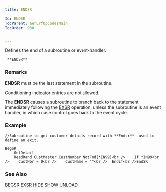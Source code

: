 ```yaml
---
title: ENDSR

Id: ENDSR
TocParent: aerLrfOpCodesMain
TocOrder: 930


---
```


Defines the end of a subroutine or event-handler.

```
 **ENDSR**        
```

### Remarks
**ENDSR** must be the last statement in the subroutine. 

Conditioning indicator entries are not allowed.

The **ENDSR** causes a subroutine to branch back to the statement immediately following the [EXSR](EXSR.html) operation, unless the subroutine is an event handler, in which case control goes back to the event cycle. 

### Example

```
//Subroutine to get customer details record with **Endsr**  used to define an exit.

BegSR 
    GetDetail
    ReadRand CustMaster CustNumber NotFnd(*IN99)<br />    If *IN99<br />    CustNbr = 0<br />    CustName = ""<br />  Endif<br />EndSR 
```

### See Also
[BEGSR](BEGSR.html)
[EXSR](EXSR.html)
[HIDE](HIDE.html)
[SHOW](SHOW.html)
[UNLOAD](UNLOAD.html) 
